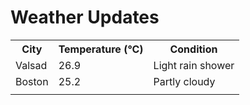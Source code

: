 # Weather Updates

<!-- WEATHER-UPDATE-START -->
<table><tr><th>City</th><th>Temperature (°C)</th><th>Condition</th></tr><tr><td>Valsad</td><td>26.9</td><td>Light rain shower</td></tr><tr><td>Boston</td><td>25.2</td><td>Partly cloudy</td></tr><tr><td></td><td></td><td></td></tr></table>
<!-- WEATHER-UPDATE-END -->
